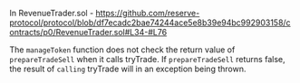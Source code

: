 In RevenueTrader.sol - https://github.com/reserve-protocol/protocol/blob/df7ecadc2bae74244ace5e8b39e94bc992903158/contracts/p0/RevenueTrader.sol#L34-#L76

The `manageToken` function does not check the return value of `prepareTradeSell` when it calls tryTrade. If `prepareTradeSell` returns false, the result of `calling` tryTrade will in an exception being thrown.